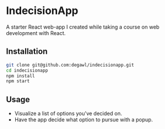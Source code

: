 # IndecisionApp

A starter React web-app I created while taking a course on web development with React.

## Installation

```sh
git clone git@github.com:degawl/indecisionapp.git
cd indecisionapp
npm install
npm start
```

## Usage

- Visualize a list of options you've decided on.
- Have the app decide what option to pursue with a popup.
